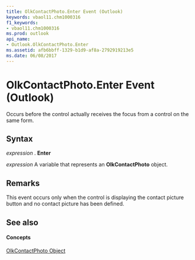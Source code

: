 ```yaml
---
title: OlkContactPhoto.Enter Event (Outlook)
keywords: vbaol11.chm1000316
f1_keywords:
- vbaol11.chm1000316
ms.prod: outlook
api_name:
- Outlook.OlkContactPhoto.Enter
ms.assetid: afb6bbff-1329-b1d9-af8a-2792919213e5
ms.date: 06/08/2017
---
```



# OlkContactPhoto.Enter Event (Outlook)

Occurs before the control actually receives the focus from a control on the same form.


## Syntax

 _expression_ . **Enter**

 _expression_ A variable that represents an **OlkContactPhoto** object.


## Remarks

This event occurs only when the control is displaying the contact picture button and no contact picture has been defined.


## See also


#### Concepts


[OlkContactPhoto Object](Outlook.OlkContactPhoto.md)

